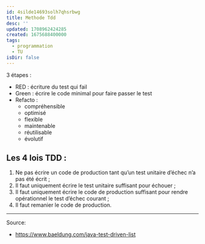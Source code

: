 ```yaml
---
id: 4silde14693solh7qhsrbwg
title: Methode Tdd
desc: ''
updated: 1708962424285
created: 1675688400000
tags:
  - programmation
  - TU
isDir: false
---
```


3 étapes :
- RED : écriture du test qui fail
- Green : écrire le code minimal pour faire passer le test
- Refacto : 
    - compréhensible
    - optimisé
    - flexible
    - maintenable
    - réutilisable
    - évolutif

## Les 4 lois TDD :

1.  Ne pas écrire un code de production tant qu’un test unitaire d’échec n’a pas été écrit ;
2.  Il faut uniquement écrire le test unitaire suffisant pour échouer ;
3.  Il faut uniquement écrire le code de production suffisant pour rendre opérationnel le test d’échec courant ;
4.  Il faut remanier le code de production.


---

Source:
- https://www.baeldung.com/java-test-driven-list
